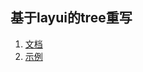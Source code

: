 ## 基于layui的tree重写


1. [文档](https://layuiextend.hsianglee.cn/eletree/)
2. [示例](https://layuiextend.hsianglee.cn/eletree/test.html)